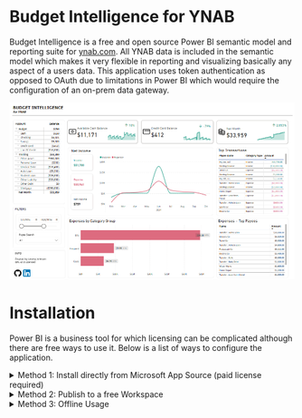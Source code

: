 # Budget Intelligence for YNAB
Budget Intelligence is a free and open source Power BI semantic model and reporting suite for [ynab.com](https://ynab.com). All YNAB data is included in the semantic model which makes it very flexible in reporting and visualizing basically any aspect of a users data.
This application uses token authentication as opposed to OAuth due to limitations in Power BI which would require the configuration of an on-prem data gateway.

<img src="https://github.com/jeremypj/budget-intelligence-ynab/blob/main/Icons/Main%20Screenshot.png" width="800"/>

# Installation
Power BI is a business tool for which licensing can be complicated although there are free ways to use it. Below is a list of ways to configure the application.

<details>
  <summary>Method 1: Install directly from Microsoft App Source (paid license required)</summary>

  **Requirements**
  - A Microsoft Power BI Pro license
  - Adequate privileges to install template apps from Microsoft App Source

  **Steps**
  1. Install from Microsoft App Source at this link.
  2. When the report appears with sample data, click `Connect your data`.
  3. Navigate in your web browser to the [YNAB developer settings](https://app.ynab.com/settings/developer). Click the `New Token` button. Enter your password to create a new token. Copy this as you will not be able to see it again.
  4. Go to your budget in YNAB. You'll notice that the URL looks something like this `https://app.ynab.com/da15eb06-0062-d9ef-0744-cc28bc982871/budget/202502`. Copy out the middle part after `ynab.com/` but before `/budget`. In this example, it would be `da15eb06-0062-d9ef-0744-cc28bc982871`.
  5. Go back to the Power BI configuration screen and enter the token from step 3 and the Budget Id from step 4. Click Next.

  <img src="https://github.com/jeremypj/budget-intelligence-ynab/blob/main/Icons/Setup%202.png" width="500"/>

  6. On the next screen, click "Sign in and connect."
</details>

<details>
  <summary>Method 2: Publish to a free Workspace</summary>

  **Requirements**
  - A Windows PC (for initial setup)
  - A Microsoft account and access to a tenant (this can be done for free, but a credit card may be required to sign up)

  **Steps**
  1. If you do not have a Microsoft business account, create one following [this guide](https://accessanalytic.com.au/blog/how-to-get-your-free-power-bi-account/) from Wyn Hopkins.
  2. Install Power BI Desktop on a Windows PC or Mac with Parallels ([Download Link](https://www.microsoft.com/en-us/download/details.aspx?id=58494)).
  3. Download this git repository as a zip file. Unzip the archive to your desktop and open the .PBIP file using Power BI Desktop.
  4. Edit the parameters and enter your YNAB API Token and Budget IDs (see installation method 1 for instructions on how to find these).

  <img src="https://github.com/jeremypj/budget-intelligence-ynab/blob/main/Icons/Setup%203.png" width="500"/>
  <img src="https://github.com/jeremypj/budget-intelligence-ynab/blob/main/Icons/Setup%204.png" width="500"/>

  5. Refresh the model. Select anonymous access if an access popup appears.
  6. Publish the report to the Power BI service using your Microsoft business account created in Step 1. Publish to `My Workspace`.
</details>

<details>
  <summary>Method 3: Offline Usage</summary>

  **Requirements**
  - A Windows PC

  **Steps**
  1. Install Power BI Desktop on a Windows PC or Mac with Parallels ([Download Link](https://www.microsoft.com/en-us/download/details.aspx?id=58494)).
  2. Download this git repository as a zip file. Unzip the archive to your desktop and open the .PBIP file using Power BI Desktop.
  3. Edit the parameters and enter your YNAB API Token and Budget IDs (see installation method 1 for instructions on how to find these).

  <img src="https://github.com/jeremypj/budget-intelligence-ynab/blob/main/Icons/Setup%203.png" width="500"/>
  <img src="https://github.com/jeremypj/budget-intelligence-ynab/blob/main/Icons/Setup%204.png" width="500"/>

  4. Refresh the model. Select anonymous access if an access popup appears.
  5. If you use this method you will be able to use the reports and files offline on your desktop. You will not receive updates and you will not be able to view the reports online or through the mobile app; however, no Microsoft account is required.
</details>

